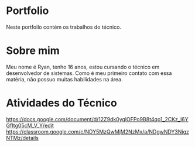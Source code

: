 #  Portfolio
Neste portfoilo contém os trabalhos do técnico.
# Sobre mim 
Meu nome é Ryan, tenho 16 anos, estou cursando o técnico em desenvolvedor de sistemas. Como é meu primeiro contato com essa matéria, não possuo muitas habilidades na área.
# Atividades do Técnico
https://docs.google.com/document/d/12Z9dk0yqlOFPo9B8t4qo1_2CKz_l6YGfItg05cM_V_Y/edit
https://classroom.google.com/c/NDY5MzQwMjM2NzMx/a/NDgwNDY3NjgzNTMz/details
